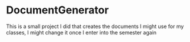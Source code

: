 # DocumentGenerator
This is a small project I did that creates the documents I might use for my classes, I might change it once I enter into the semester again
